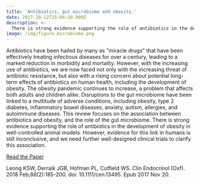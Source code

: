 ```yaml
---
title: 'Antibiotics, gut microbiome and obesity.'
date: 2017-10-12T15:04:10.000Z
description: >-
  There is strong evidence supporting the role of antibiotics in the development of obesity in well-controlled animal models.
image: /img/figure_microbiome.png
---
```


Antibiotics have been hailed by many as "miracle drugs" that have been effectively treating infectious diseases for over a century, leading to a marked reduction in morbidity and mortality. However, with the increasing use of antibiotics, we are now faced not only with the increasing threat of antibiotic resistance, but also with a rising concern about potential long-term effects of antibiotics on human health, including the development of obesity. The obesity pandemic continues to increase, a problem that affects both adults and children alike. Disruptions to the gut microbiome have been linked to a multitude of adverse conditions, including obesity, type 2 diabetes, inflammatory bowel diseases, anxiety, autism, allergies, and autoimmune diseases. This review focuses on the association between antibiotics and obesity, and the role of the gut microbiome. There is strong evidence supporting the role of antibiotics in the development of obesity in well-controlled animal models. However, evidence for this link in humans is still inconclusive, and we need further well-designed clinical trials to clarify this association.

[Read the Paper](https://onlinelibrary.wiley.com/doi/full/10.1111/cen.13495)

Leong KSW, Derraik JGB, Hofman PL, Cutfield WS.
Clin Endocrinol (Oxf). 2018 Feb;88(2):185-200. doi: 10.1111/cen.13495. Epub 2017 Nov 20.

